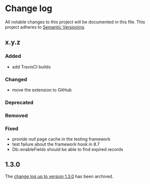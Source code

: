 # Change log

All notable changes to this project will be documented in this file.
This project adheres to [Semantic Versioning](https://semver.org/).

## x.y.z

### Added
- add TravisCI builds

### Changed
- move the extension to GitHub

### Deprecated

### Removed

### Fixed
- provide null page cache in the testing framework
- test failure about the framework hook in 8.7
- Db::enableFields should be able to find expired records

## 1.3.0

The [change log up to version 1.3.0](Documentation/changelog-archive.txt)
has been archived.
